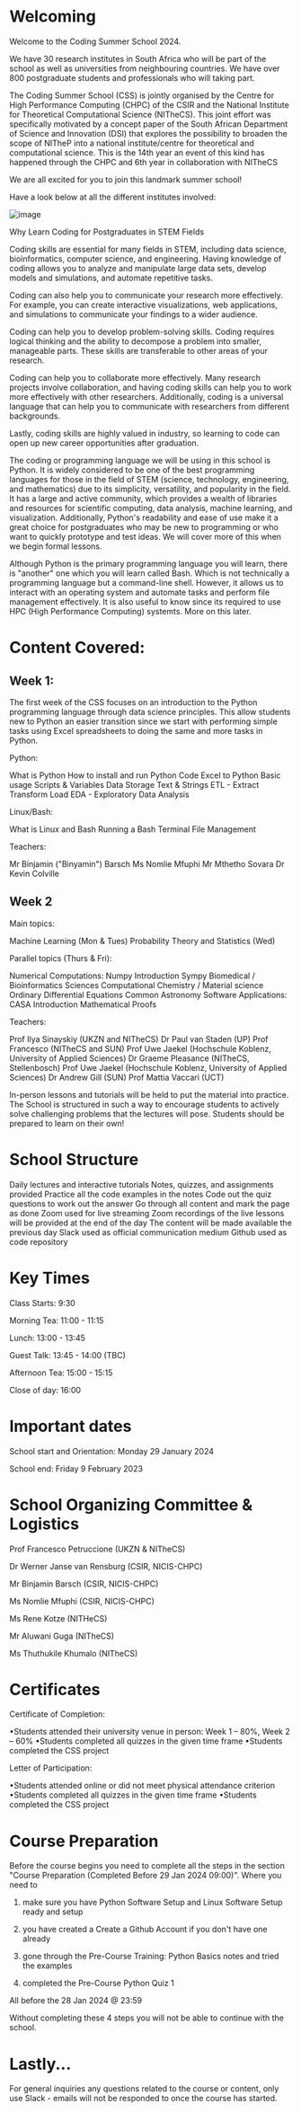 # Welcoming

Welcome to the Coding Summer School 2024. 

We have 30 research institutes in South Africa who will be part of the school as well as universities from neighbouring countries.
We have over 800 postgraduate students and professionals who will taking part.

The Coding Summer School (CSS) is jointly organised by the Centre for High Performance Computing (CHPC) of the CSIR and the National Institute for Theoretical Computational Science (NITheCS). This joint effort was specifically motivated by a concept paper of the South African Department of Science and Innovation (DSI) that explores the possibility to broaden the scope of NITheP into a national institute/centre for theoretical and computational science. This is the 14th year an event of this kind has happened through the CHPC and 6th year in collaboration with NITheCS

We are all excited for you to join this landmark summer school!

Have a look below at all the different institutes involved:


![image](https://github.com/ChpcTraining/css2024_notes/assets/157092105/9f3caaa4-36b7-4e9c-a637-927877906317)


Why Learn Coding for Postgraduates in STEM Fields

Coding skills are essential for many fields in STEM, including data science, bioinformatics, computer science, and engineering. Having knowledge of coding allows you to analyze and manipulate large data sets, develop models and simulations, and automate repetitive tasks.

Coding can also help you to communicate your research more effectively. For example, you can create interactive visualizations, web applications, and simulations to communicate your findings to a wider audience.

Coding can help you to develop problem-solving skills. Coding requires logical thinking and the ability to decompose a problem into smaller, manageable parts. These skills are transferable to other areas of your research.

Coding can help you to collaborate more effectively. Many research projects involve collaboration, and having coding skills can help you to work more effectively with other researchers. Additionally, coding is a universal language that can help you to communicate with researchers from different backgrounds.

Lastly, coding skills are highly valued in industry, so learning to code can open up new career opportunities after graduation.

The coding or programming language we will be using in this school is Python. It is widely considered to be one of the best programming languages for those in the field of STEM (science, technology, engineering, and mathematics) due to its simplicity, versatility, and popularity in the field. It has a large and active community, which provides a wealth of libraries and resources for scientific computing, data analysis, machine learning, and visualization. Additionally, Python's readability and ease of use make it a great choice for postgraduates who may be new to programming or who want to quickly prototype and test ideas. We will cover more of this when we begin formal lessons.

Although Python is the primary programming language you will learn, there is "another" one which you will learn called Bash. Which is not technically a programming language but a command-line shell. However, it allows us to interact with an operating system and automate tasks and perform file management effectively. It is also useful to know since its required to use HPC (High Performance Computing) systemts. More on this later.


# Content Covered:

## Week 1:

The first week of the CSS focuses on an introduction to the Python programming language through data science principles. This allow students new to Python an easier transition since we start with performing simple tasks using Excel spreadsheets to doing the same and more tasks in Python.

Python:

What is Python
How to install and run Python Code
Excel to Python
Basic usage
Scripts & Variables
Data Storage
Text & Strings
ETL - Extract Transform Load
EDA - Exploratory Data Analysis

Linux/Bash:

What is Linux and Bash
Running a Bash Terminal
File Management

Teachers:

Mr Binjamin ("Binyamin") Barsch
Ms Nomlie Mfuphi
Mr Mthetho Sovara
Dr Kevin Colville 

## Week 2 

Main topics:

Machine Learning (Mon & Tues)
Probability Theory and Statistics (Wed)

Parallel topics (Thurs & Fri):

Numerical Computations: Numpy Introduction
Sympy
Biomedical / Bioinformatics Sciences
Computational Chemistry / Material science
Ordinary Differential Equations
Common Astronomy Software Applications: CASA Introduction
Mathematical Proofs

Teachers:

Prof Ilya Sinayskiy (UKZN and NITheCS)
Dr Paul van Staden (UP)
Prof Francesco (NITheCS and SUN)
Prof Uwe Jaekel (Hochschule Koblenz, University of Applied Sciences)
Dr Graeme Pleasance (NITheCS, Stellenbosch)
Prof Uwe Jaekel (Hochschule Koblenz, University of Applied Sciences)
Dr Andrew Gill (SUN)
Prof Mattia Vaccari (UCT)

In-person lessons and tutorials will be held to put the material into practice. The School is structured in such a way to encourage students to actively solve challenging problems that the lectures will pose. Students should be prepared to learn on their own!

# School Structure

Daily lectures and interactive tutorials
Notes, quizzes, and assignments provided
Practice all the code examples in the notes
Code out the quiz questions to work out the answer
Go through all content and mark the page as done
Zoom used for live streaming
Zoom recordings of the live lessons will be provided at the end of the day
The content will be made available the previous day
Slack used as official communication medium
Github used as code repository

# Key Times

Class Starts: 9:30

Morning Tea: 11:00 - 11:15

Lunch: 13:00 - 13:45

Guest Talk: 13:45 - 14:00 (TBC)

Afternoon Tea: 15:00 - 15:15

Close of day: 16:00


# Important dates

School start and Orientation: Monday 29 January 2024

School end: Friday 9 February 2023

# School Organizing Committee & Logistics

Prof Francesco Petruccione (UKZN & NITheCS)

Dr Werner Janse van Rensburg (CSIR, NICIS-CHPC)

Mr Binjamin Barsch (CSIR, NICIS-CHPC)

Ms Nomlie Mfuphi (CSIR, NICIS-CHPC)

Ms Rene Kotze (NITHeCS)

Mr Aluwani Guga (NITheCS)

Ms Thuthukile Khumalo (NITheCS)

# Certificates

Certificate of Completion:

•Students attended their university venue in person: Week 1 – 80%, Week 2 – 60%
•Students completed all quizzes in the given time frame
•Students completed the CSS project

Letter of Participation:

•Students attended online or did not meet physical attendance criterion
•Students completed all quizzes in the given time frame
•Students completed the CSS project

# Course Preparation

Before the course begins you need to complete all the steps in the section "Course Preparation (Completed Before 29 Jan 2024 09:00)". Where you need to

1. make sure you have Python Software Setup and Linux Software Setup ready and setup

2. you have created a Create a Github Account if you don't have one already

3. gone through the Pre-Course Training: Python Basics notes and tried the examples

4. completed the Pre-Course Python Quiz 1

All before the 28 Jan 2024 @ 23:59

Without completing these 4 steps you will not be able to continue with the school.

# Lastly...

For general inquiries any questions related to the course or content, only use Slack - emails will not be responded to once the course has started.

